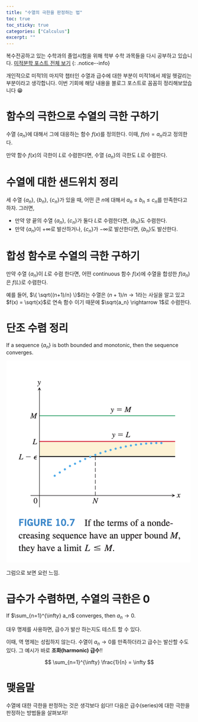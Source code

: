 ```yaml
---
title: "수열의 극한을 판정하는 법"
toc: true
toc_sticky: true
categories: ["Calculus"]
excerpt: ""
---
```


복수전공하고 있는 수학과의 졸업시험을 위해 학부 수학 과목들을 다시 공부하고 있습니다. [미적분학 포스트 전체 보기](/categories/calculus)
{: .notice--info}

개인적으로 미적1의 마지막 챕터인 수열과 급수에 대한 부분이 미적1에서 제일 헷갈리는 부분이라고 생각합니다. 이번 기회에 해당 내용을 블로그 포스트로 꼼꼼히 정리해보았습니다 😁

# 함수의 극한으로 수열의 극한 구하기

<div class="theorem" markdown="1">

수열 $\{ a_n \}$에 대해서 그에 대응하는 함수 $f(x)$를 정의한다. 이때, $f(n) = a_n$라고 정의한다.

만약 함수 $f(x)$의 극한이 $L$로 수렴한다면, 수열 $\{ a_n \}$의 극한도 $L$로 수렴한다.

</div>

# 수열에 대한 샌드위치 정리

<div class="theorem" markdown="1">

세 수열 $\{ a_n \}$, $\{ b_n \}$, $\{ c_n \}$가 있을 때, 어떤 큰 $n$에 대해서 $a_n \le b_n \le c_n$를 만족한다고 하자. 그러면,

- 만약 양 끝의 수열 $\{ a_n \}$, $\{ c_n \}$가 둘다 $L$로 수렴한다면, $\{ b_n \}$도 수렴한다.
- 만약 $\{ a_n \}$이 $+\infty$로 발산하거나, $\{ c_n \}$가 $-\infty$로 발산한다면, $\{ b_n \}$도 발산한다.

</div>

# 합성 함수로 수열의 극한 구하기

<div class="theorem" markdown="1">

만약 수열 $\{ a_n \}$이 $L$로 수렴 한다면, 어떤 continuous 함수 $f(x)$에 수열을 합성한 $f(a_n)$은 $f(L)$로 수렴한다.

</div>

예를 들어, $\{ \sqrt{(n+1)/n} \}$라는 수열은 $(n+1)/n \rightarrow 1$라는 사실을 알고 있고 $f(x) = \sqrt{x}$로 연속 함수 이기 때문에 $\sqrt{a_n} \rightarrow 1$로 수렴한다.

# 단조 수렴 정리

<div class="theorem" markdown="1">

If a sequence $\{ a_n \}$ is both bounded and monotonic, then the sequence converges.

</div>

![](/images/mathematics/calculus/monotonic-convergence-theorem.png)

그럼으로 보면 요런 느낌.

# 급수가 수렴하면, 수열의 극한은 0

<div class="theorem" markdown="1">

If $\sum_{n=1}^{\infty} a_n$ converges, then $a_n \rightarrow 0$.

</div>

대우 명제를 사용하면, 급수가 발산 하는지도 테스트 할 수 있다.

이때, 역 명제는 성립하지 않는다. <span class="red">수열이 $a_n \rightarrow 0$를 만족하더라고 급수는 발산할 수도 있다.</span> 그 예시가 바로 **조화(harmonic) 급수**!!

$$
\sum_{n=1}^{\infty} \frac{1}{n} = \infty
$$



# 맺음말

수열에 대한 극한을 판정하는 것은 생각보다 쉽다!! 다음은 급수(series)에 대한 극한을 판정하는 방법들을 살펴보자!